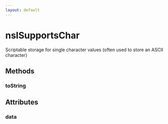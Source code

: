 ```yaml
---
layout: default
---
```


# nsISupportsChar #

Scriptable storage for single character values
(often used to store an ASCII character)


## Methods ##

### toString ###

## Attributes ##

### data ###
